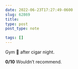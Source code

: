 ```yaml
---
date: 2022-06-23T17:27:49-0600
slug: 62869
title: 
type: post
post_type: note

tags: []
---
```

Gym 💪 after cigar night.


**0/10** Wouldn’t recommend.



